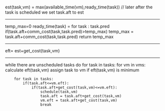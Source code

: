 est(task,vm) = max(available_time(vm),ready_time(task))
// later after the task is scheduled we set task.aft to est

---------------

temp_max=0
ready_time(task) =  for task : task.pred 
                        if(task.aft+comm_cost(task,task.pred)>temp_max)
                            temp_max = task.aft+comm_cost(task,task.pred)
                    return temp_max

--------------------

eft= est+get_cost(task,vm)

-----------------------

while there are unscheduled tasks do
for task in tasks:
    for vm in vms:
        calculate eft(task,vm)
        assign task to vm if eft(task,vm) is minimum









        for task in tasks:
            if(task.aft<=vm.eft):
                if(task.aft+get_cost(task,vm)<=vm.eft):
                    schedule(task,vm)
                    task.aft = task.aft+get_cost(task,vm)
                    vm.eft = task.aft+get_cost(task,vm)
                    break
